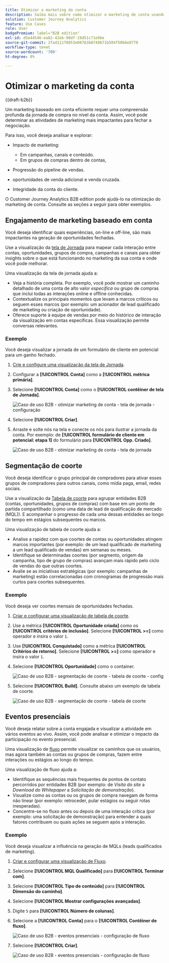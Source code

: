 ```yaml
---
title: Otimizar o marketing da conta
description: Saiba mais sobre como otimizar o marketing de conta usando o Customer Journey Analytics B2B edition.
solution: Customer Journey Analytics
feature: Use Cases
role: User
badgePremium: label="B2B edition"
exl-id: d5e44546-ea82-42eb-98df-19d51c71e9be
source-git-commit: 2fad11178853e08783b8f48671b504f50b6e0770
workflow-type: tm+mt
source-wordcount: '709'
ht-degree: 0%

---
```


# Otimizar o marketing da conta

{{draft-b2b}}

Um marketing baseado em conta eficiente requer uma compreensão profunda da jornada de compra no nível da conta. Assim, você pode determinar as atividades de marketing mais impactantes para fechar a negociação.

Para isso, você deseja analisar e explorar:

* Impacto de marketing:

   * Em campanhas, canais e conteúdo.
   * Em grupos de compras dentro de contas,

* Progressão do pipeline de vendas.
* oportunidades de venda adicional e venda cruzada.
* Integridade da conta do cliente.


O Customer Journey Analytics B2B edition pode ajudá-lo na otimização do marketing de conta. Consulte as seções a seguir para obter exemplos.


## Engajamento de marketing baseado em conta

Você deseja identificar quais experiências, on-line e off-line, são mais impactantes na geração de oportunidades fechadas.

Use a visualização da [tela de Jornada](/help/analysis-workspace/visualizations/journey-canvas/journey-canvas.md) para mapear cada interação entre contas, oportunidades, grupos de compra, campanhas e canais para obter insights sobre o que está funcionando no marketing da sua conta e onde você pode melhorar.

Uma visualização da tela de jornada ajuda a:

* Veja a história completa. Por exemplo, você pode mostrar um caminho detalhado de uma conta de alto valor *específica* ou grupo de compras que inclui todas as interações online e offline conhecidas.
* Contextualize os principais momentos que levam a marcos críticos ou seguem esses marcos (por exemplo: um acionador de lead qualificado de marketing ou criação de oportunidade).
* Oferece suporte à equipe de vendas por meio do histórico de interação da visualização em contas específicas. Essa visualização permite conversas relevantes.

### Exemplo

Você deseja visualizar a jornada de um formulário de cliente em potencial para um ganho fechado.

1. [Crie e configure uma visualização da tela de Jornada](/help/analysis-workspace/visualizations/journey-canvas/configure-journey-canvas.md).
1. Configurar a **[!UICONTROL Conta]** como a **[!UICONTROL métrica primária]**.
1. Selecione **[!UICONTROL Conta]** como o **[!UICONTROL contêiner de tela de Jornada]**.

   ![Caso de uso B2B - otimizar marketing de conta - tela de jornada - configuração](assets/b2b-uc-optimize-marketing-journey-canvas-config.png)

1. Selecione **[!UICONTROL Criar]**.
1. Arraste e solte nós na tela e conecte os nós para ilustrar a jornada da conta. Por exemplo: de **[!UICONTROL formulário de cliente em potencial: etapa 1]** do formulário para **[!UICONTROL Opp. Criado]**.

   ![Caso de uso B2B - otimizar marketing de conta - tela de jornada](assets/b2b-uc-optimize-marketing-journey-canvas.png)


## Segmentação de coorte

Você deseja identificar o grupo principal de compradores para ativar esses grupos de compradores para outros canais, como mídia paga, email, redes sociais.

Use a visualização da [Tabela de coorte](/help/analysis-workspace/visualizations/cohort-table/cohort-analysis.md) para agrupar entidades B2B (contas, oportunidades, grupos de compras) com base em um ponto de partida compartilhado (como uma data de lead de qualificação de mercado (MQL)). E acompanhar o progresso de cada uma dessas entidades ao longo do tempo em estágios subsequentes ou marcos.

Uma visualização de tabela de coorte ajuda a:

* Analise a rapidez com que coortes de contas ou oportunidades atingem marcos importantes (por exemplo: de um lead qualificado de marketing a um lead qualificado de vendas) em semanas ou meses.
* Identifique se determinadas coortes (por segmento, origem da campanha, tipo de grupo de compras) avançam mais rápido pelo ciclo de vendas do que outras coortes.
* Avalie se as iniciativas estratégicas (por exemplo: campanhas de marketing) estão correlacionadas com cronogramas de progressão mais curtos para coortes subsequentes.

### Exemplo

Você deseja ver coortes mensais de oportunidades fechadas.

1. [Criar e configurar uma visualização de tabela de coorte](/help/analysis-workspace/visualizations/cohort-table/t-cohort.md).
1. Use a métrica **[!UICONTROL Oportunidade criada]** como os **[!UICONTROL critérios de inclusão]**. Selecione **[!UICONTROL >=]** como operador e insira o valor `1`.
1. Use **[!UICONTROL Conquistado]** como a métrica **[!UICONTROL Critérios de retorno]**. Selecione **[!UICONTROL >=]** como operador e insira o valor `1`.
1. Selecione **[!UICONTROL Oportunidade]** como o container.

   ![Caso de uso B2B - segmentação de coorte - tabela de coorte - config](assets/b2b-uc-optimize-marketing-cohort-table-config.png)

1. Selecione **[!UICONTROL Build]**. Consulte abaixo um exemplo de tabela de coorte.

   ![Caso de uso B2B - segmentação de coorte - tabela de coorte](assets/b2b-uc-optimize-marketing-cohort-table.png)


## Eventos presenciais

Você deseja relatar sobre a conta engajada e visualizar a atividade em vários eventos ao vivo. Assim, você pode analisar e otimizar o impacto da participação no evento presencial.

Uma visualização de [fluxo](/help/analysis-workspace/visualizations/c-flow/flow.md) permite visualizar os caminhos que os usuários, mas agora também as contas ou grupos de compras, fazem entre interações ou estágios ao longo do tempo.

Uma visualização de fluxo ajuda a:

* Identifique as sequências mais frequentes de pontos de contato percorridos por entidades B2B (por exemplo: de *Visita do site* a *Download do Whitepaper* a *Solicitação de demonstração*).
* Visualize como as contas ou os grupos de compra navegam de forma não linear (por exemplo: retroceder, pular estágios ou seguir rotas inesperadas).
* Concentre-se no fluxo antes ou depois de uma interação crítica (por exemplo: uma solicitação de demonstração) para entender a quais fatores contribuem ou quais ações se seguem após a interação.

### Exemplo

Você deseja visualizar a influência na geração de MQLs (leads qualificados de marketing).

1. [Criar e configurar uma visualização de Fluxo](/help/analysis-workspace/visualizations/c-flow/create-flow.md).
1. Selecione **[!UICONTROL MQL Qualificado]** para **[!UICONTROL Terminar com]**.
1. Selecione **[!UICONTROL Tipo de conteúdo]** para **[!UICONTROL Dimensão do caminho]**.
1. Selecione **[!UICONTROL Mostrar configurações avançadas]**.
1. Digite `5` para **[!UICONTROL Número de colunas]**.
1. Selecione a **[!UICONTROL Conta]** para o **[!UICONTROL Contêiner de fluxo]**.

   ![Caso de uso B2B - eventos presenciais - configuração de fluxo](assets/b2b-uc-optimize-marketing-flow-config.png)

1. Selecione **[!UICONTROL Criar]**.

   ![Caso de uso B2B - eventos presenciais - configuração de fluxo](assets/b2b-uc-optimize-marketing-flow.png)
